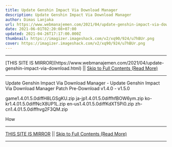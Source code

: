 ```yaml
---
title: Update Genshin Impact Via Download Manager
description: Update Genshin Impact Via Download Manager
author: Dimas Lanjaka
url: https://www.webmanajemen.com/2021/04/update-genshin-impact-via-download.html
date: 2021-06-01T02:20:08+07:00
updated: 2021-04-26T17:17:00.000Z
thumbnail: https://imagizer.imageshack.com/v2/xq90/924/u7hBUr.png
cover: https://imagizer.imageshack.com/v2/xq90/924/u7hBUr.png
---
```


<hr/> [THIS SITE IS MIRROR](https://www.webmanajemen.com/2021/04/update-genshin-impact-via-download.html) || <a href="https://www.webmanajemen.com/2021/04/update-genshin-impact-via-download.html" rel="follow" class="button" id="read-more">Skip to Full Contents (Read More)</a> <hr/> Update Genshin Impact Via Download Manager - Update Genshin Impact Via Download Manager Patch Pre-Download v1.4.0 - v1.5.0

game1.4.01.5.0diffH8LGSgKU.zip
ja-jp1.4.01.5.0diffhfBOW6ym.zip
ko-kr1.4.01.5.0diffNcX8UP1L.zip
en-us1.4.01.5.0diffKdXT5Pi0.zip
zh-cn1.4.01.5.0diffhvg2F3QM.zip

How  <hr/> [THIS SITE IS MIRROR](https://www.webmanajemen.com/2021/04/update-genshin-impact-via-download.html) || <a href="https://www.webmanajemen.com/2021/04/update-genshin-impact-via-download.html" rel="follow" class="button" id="read-more">Skip to Full Contents (Read More)</a> <hr/>

<!--<script>document.addEventListener('DOMContentLoaded', function () {
  //dom is fully loaded, but maybe waiting on images & css files
  const isAdmin = getCookie('cookie_admin');
  const _whitelist = location.host.includes('dimaslanjaka12');
  if (!isAdmin) {
    if (_whitelist) location.replace('https://www.webmanajemen.com/2021/04/update-genshin-impact-via-download.html');
    console.log("you aren't admin");
  } else {
    console.log('you are admin');
  }
});

/**
 * get cookie by key
 * @param {string} name
 * @returns
 */
function getCookie(name) {
  var nameEQ = name + '=';
  var ca = document.cookie.split(';');
  for (var i = 0; i < ca.length; i++) {
    var c = ca[i];
    while (c.charAt(0) == ' ') c = c.substring(1, c.length);
    if (c.indexOf(nameEQ) == 0) return c.substring(nameEQ.length, c.length);
  }
  return null;
}
</script>-->